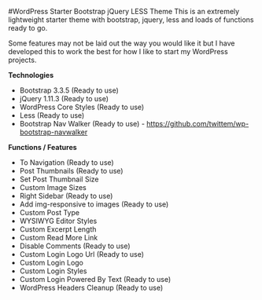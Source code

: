 #WordPress Starter Bootstrap jQuery LESS Theme
This is an extremely lightweight starter theme with bootstrap, jquery, less and loads of functions ready to go.

Some features may not be laid out the way you would like it but I have developed this to work the best for how I like to start my WordPress projects.

**Technologies**

- Bootstrap 3.3.5 (Ready to use)
- jQuery 1.11.3 (Ready to use)
- WordPress Core Styles (Ready to use)
- Less (Ready to use)
- Bootstrap Nav Walker (Ready to use) - https://github.com/twittem/wp-bootstrap-navwalker

**Functions / Features**

- To Navigation (Ready to use)
- Post Thumbnails (Ready to use)
- Set Post Thumbnail Size
- Custom Image Sizes
- Right Sidebar (Ready to use)
- Add img-responsive to images (Ready to use)
- Custom Post Type
- WYSIWYG Editor Styles
- Custom Excerpt Length
- Custom Read More Link
- Disable Comments (Ready to use)
- Custom Login Logo Url (Ready to use)
- Custom Login Logo
- Custom Login Styles
- Custom Login Powered By Text (Ready to use)
- WordPress Headers Cleanup (Ready to use)